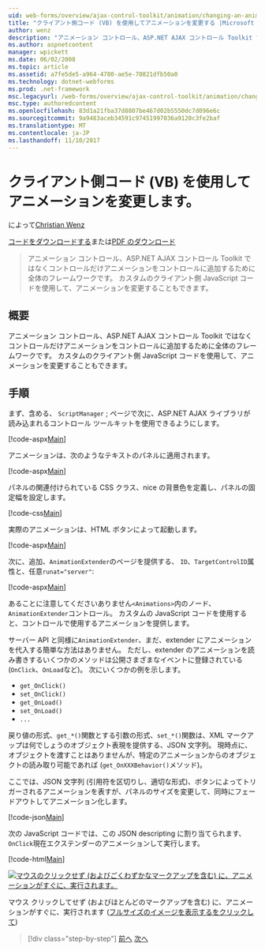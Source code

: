 ```yaml
---
uid: web-forms/overview/ajax-control-toolkit/animation/changing-an-animation-using-client-side-code-vb
title: "クライアント側コード (VB) を使用してアニメーションを変更する |Microsoft ドキュメント"
author: wenz
description: "アニメーション コントロール、ASP.NET AJAX コントロール Toolkit ではなくコントロールだけアニメーションをコントロールに追加するために全体のフレームワークです。 アニメーションこともできます。"
ms.author: aspnetcontent
manager: wpickett
ms.date: 06/02/2008
ms.topic: article
ms.assetid: a7fe5de5-a964-4780-ae5e-70821dfb50a0
ms.technology: dotnet-webforms
ms.prod: .net-framework
msc.legacyurl: /web-forms/overview/ajax-control-toolkit/animation/changing-an-animation-using-client-side-code-vb
msc.type: authoredcontent
ms.openlocfilehash: 83d1a21fba37d8807be467d02b5550dc7d096e6c
ms.sourcegitcommit: 9a9483aceb34591c97451997036a9120c3fe2baf
ms.translationtype: MT
ms.contentlocale: ja-JP
ms.lasthandoff: 11/10/2017
---
```

<a name="changing-an-animation-using-client-side-code-vb"></a>クライアント側コード (VB) を使用してアニメーションを変更します。
====================
によって[Christian Wenz](https://github.com/wenz)

[コードをダウンロードする](http://download.microsoft.com/download/f/9/a/f9a26acd-8df4-4484-8a18-199e4598f411/Animation11.vb.zip)または[PDF のダウンロード](http://download.microsoft.com/download/6/7/1/6718d452-ff89-4d3f-a90e-c74ec2d636a3/animation11VB.pdf)

> アニメーション コントロール、ASP.NET AJAX コントロール Toolkit ではなくコントロールだけアニメーションをコントロールに追加するために全体のフレームワークです。 カスタムのクライアント側 JavaScript コードを使用して、アニメーションを変更することもできます。


## <a name="overview"></a>概要

アニメーション コントロール、ASP.NET AJAX コントロール Toolkit ではなくコントロールだけアニメーションをコントロールに追加するために全体のフレームワークです。 カスタムのクライアント側 JavaScript コードを使用して、アニメーションを変更することもできます。

## <a name="steps"></a>手順

まず、含める、 `ScriptManager` ; ページで次に、ASP.NET AJAX ライブラリが読み込まれるコントロール ツールキットを使用できるようにします。

[!code-aspx[Main](changing-an-animation-using-client-side-code-vb/samples/sample1.aspx)]

アニメーションは、次のようなテキストのパネルに適用されます。

[!code-aspx[Main](changing-an-animation-using-client-side-code-vb/samples/sample2.aspx)]

パネルの関連付けられている CSS クラス、nice の背景色を定義し、パネルの固定幅を設定します。

[!code-css[Main](changing-an-animation-using-client-side-code-vb/samples/sample3.css)]

実際のアニメーションは、HTML ボタンによって起動します。

[!code-aspx[Main](changing-an-animation-using-client-side-code-vb/samples/sample4.aspx)]

次に、追加、`AnimationExtender`のページを提供する、 `ID`、`TargetControlID`属性と、任意`runat="server"`:

[!code-aspx[Main](changing-an-animation-using-client-side-code-vb/samples/sample5.aspx)]

あることに注意してくださいありません`<Animations>`内のノード、`AnimationExtender`コントロール。 カスタムの JavaScript コードを使用すると、コントロールで使用するアニメーションを提供します。

サーバー API と同様に`AnimationExtender`、まだ、extender にアニメーションを代入する簡単な方法はありません。 ただし、extender のアニメーションを読み書きするいくつかのメソッドは公開さまざまなイベントに登録されている (`OnClick`、`OnLoad`など)。 次にいくつかの例を示します。

- `get_OnClick()`
- `set_OnClick()`
- `get_OnLoad()`
- `set_OnLoad()`
- `...`

戻り値の形式、`get_*()`関数とする引数の形式、`set_*()`関数は、XML マークアップは何でしょうのオブジェクト表現を提供する、JSON 文字列。 現時点に、オブジェクトを渡すことはありませんが、特定のアニメーションからのオブジェクトの読み取り可能であれば (`get_OnXXXBehavior()`メソッド)。

ここでは、JSON 文字列 (引用符を区切りし、適切な形式)、ボタンによってトリガーされるアニメーションを表すが、パネルのサイズを変更して、同時にフェードアウトしてアニメーション化します。

[!code-json[Main](changing-an-animation-using-client-side-code-vb/samples/sample6.json)]

次の JavaScript コードでは、この JSON descripting に割り当てられます、`OnClick`現在エクステンダーのアニメーションして実行します。

[!code-html[Main](changing-an-animation-using-client-side-code-vb/samples/sample7.html)]


[![マウスのクリックせず (およびごくわずかなマークアップを含む) に、アニメーションがすぐに、実行されます。](changing-an-animation-using-client-side-code-vb/_static/image2.png)](changing-an-animation-using-client-side-code-vb/_static/image1.png)

マウス クリックしてせず (およびほとんどのマークアップを含む) に、アニメーションがすぐに、実行されます ([フルサイズのイメージを表示するをクリックして](changing-an-animation-using-client-side-code-vb/_static/image3.png))

>[!div class="step-by-step"]
[前へ](executing-animations-using-client-side-code-vb.md)
[次へ](animating-an-updatepanel-control-vb.md)
